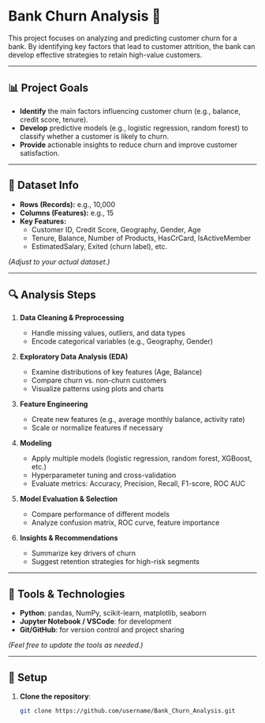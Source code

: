 # Bank Churn Analysis 🏦

This project focuses on analyzing and predicting customer churn for a bank. By identifying key factors that lead to customer attrition, the bank can develop effective strategies to retain high-value customers.

---

## 📊 Project Goals
- **Identify** the main factors influencing customer churn (e.g., balance, credit score, tenure).
- **Develop** predictive models (e.g., logistic regression, random forest) to classify whether a customer is likely to churn.
- **Provide** actionable insights to reduce churn and improve customer satisfaction.

---

## 🧱 Dataset Info
- **Rows (Records):** e.g., 10,000
- **Columns (Features):** e.g., 15
- **Key Features:**  
  - Customer ID, Credit Score, Geography, Gender, Age  
  - Tenure, Balance, Number of Products, HasCrCard, IsActiveMember  
  - EstimatedSalary, Exited (churn label), etc.

*(Adjust to your actual dataset.)*

---

## 🔍 Analysis Steps
1. **Data Cleaning & Preprocessing**  
   - Handle missing values, outliers, and data types  
   - Encode categorical variables (e.g., Geography, Gender)

2. **Exploratory Data Analysis (EDA)**  
   - Examine distributions of key features (Age, Balance)  
   - Compare churn vs. non-churn customers  
   - Visualize patterns using plots and charts

3. **Feature Engineering**  
   - Create new features (e.g., average monthly balance, activity rate)  
   - Scale or normalize features if necessary

4. **Modeling**  
   - Apply multiple models (logistic regression, random forest, XGBoost, etc.)  
   - Hyperparameter tuning and cross-validation  
   - Evaluate metrics: Accuracy, Precision, Recall, F1-score, ROC AUC

5. **Model Evaluation & Selection**  
   - Compare performance of different models  
   - Analyze confusion matrix, ROC curve, feature importance

6. **Insights & Recommendations**  
   - Summarize key drivers of churn  
   - Suggest retention strategies for high-risk segments

---

## 🧠 Tools & Technologies
- **Python**: pandas, NumPy, scikit-learn, matplotlib, seaborn
- **Jupyter Notebook / VSCode**: for development
- **Git/GitHub**: for version control and project sharing

*(Feel free to update the tools as needed.)*

---

## 🔧 Setup

1. **Clone the repository**:
   ```bash
   git clone https://github.com/username/Bank_Churn_Analysis.git